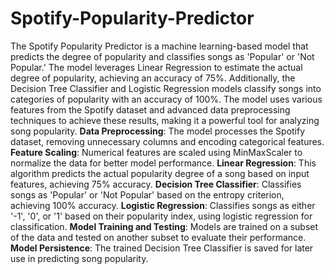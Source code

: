 # Spotify-Popularity-Predictor
The Spotify Popularity Predictor is a machine learning-based model that predicts the degree of popularity and classifies songs as 'Popular' or 'Not Popular.' The model leverages Linear Regression to estimate the actual degree of popularity, achieving an accuracy of 75%. Additionally, the Decision Tree Classifier and Logistic Regression models classify songs into categories of popularity with an accuracy of 100%. The model uses various features from the Spotify dataset and advanced data preprocessing techniques to achieve these results, making it a powerful tool for analyzing song popularity.
**Data Preprocessing**: The model processes the Spotify dataset, removing unnecessary columns and encoding categorical features.
**Feature Scaling**: Numerical features are scaled using MinMaxScaler to normalize the data for better model performance.
**Linear Regression**: This algorithm predicts the actual popularity degree of a song based on input features, achieving 75% accuracy.
**Decision Tree Classifier**: Classifies songs as 'Popular' or 'Not Popular' based on the entropy criterion, achieving 100% accuracy.
**Logistic Regression**: Classifies songs as either '-1', '0', or '1' based on their popularity index, using logistic regression for classification.
**Model Training and Testing**: Models are trained on a subset of the data and tested on another subset to evaluate their performance.
**Model Persistence**: The trained Decision Tree Classifier is saved for later use in predicting song popularity.
